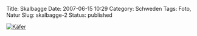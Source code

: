 Title: Skalbagge
Date: 2007-06-15 10:29
Category: Schweden
Tags: Foto, Natur
Slug: skalbagge-2
Status: published

[![Käfer](/pic/bugger2_s.jpg "Käfer")](/pic/bugger2_l.jpg)

